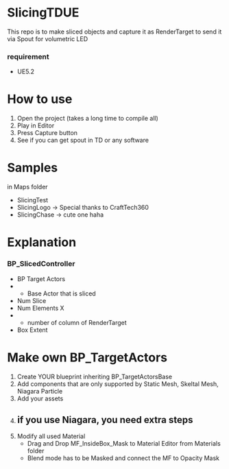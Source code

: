 # SlicingTDUE

This repo is to make sliced objects and capture it as RenderTarget to send it via Spout for volumetric LED

### requirement
- UE5.2

# How to use
1. Open the project (takes a long time to compile all)
2. Play in Editor
3. Press Capture button
4. See if you can get spout in TD or any software

# Samples
in Maps folder
- SlicingTest
- SlicingLogo -> Special thanks to CraftTech360
- SlicingChase -> cute one haha

# Explanation

### BP_SlicedController
- BP Target Actors
- - Base Actor that is sliced
- Num Slice
- Num Elements X
- - number of column of RenderTarget
- Box Extent

# Make own BP_TargetActors
1. Create YOUR blueprint inheriting BP_TargetActorsBase
2. Add components that are only supported by Static Mesh, Skeltal Mesh, Niagara Particle 
3. Add your assets
4. if you use Niagara, you need extra steps
   - 
5. Modify all used Material
   - Drag and Drop MF_InsideBox_Mask to Material Editor from Materials folder
   - Blend mode has to be Masked and connect the MF to Opacity Mask


